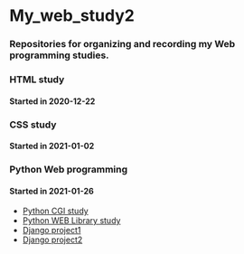 # My_web_study2
### Repositories for organizing and recording my Web programming studies.

### HTML study
#### Started in 2020-12-22

### CSS study
#### Started in 2021-01-02

### Python Web programming 
#### Started in 2021-01-26

<ul>
  <li><a href='#'>Python CGI study</a></li>
  <li><a href='https://github.com/Han-seokwon/WEB_programming/tree/main/python_web/python_web_library'>Python WEB Library study</a></li>
  <li><a href='https://github.com/Han-seokwon/WEB_programming/tree/main/python_web/python_web_project1'>Django project1</a></li>
  <li><a href='https://github.com/Han-seokwon/WEB_programming/tree/main/python_web/python_web_project2'>Django project2</a></li>
</ul>
